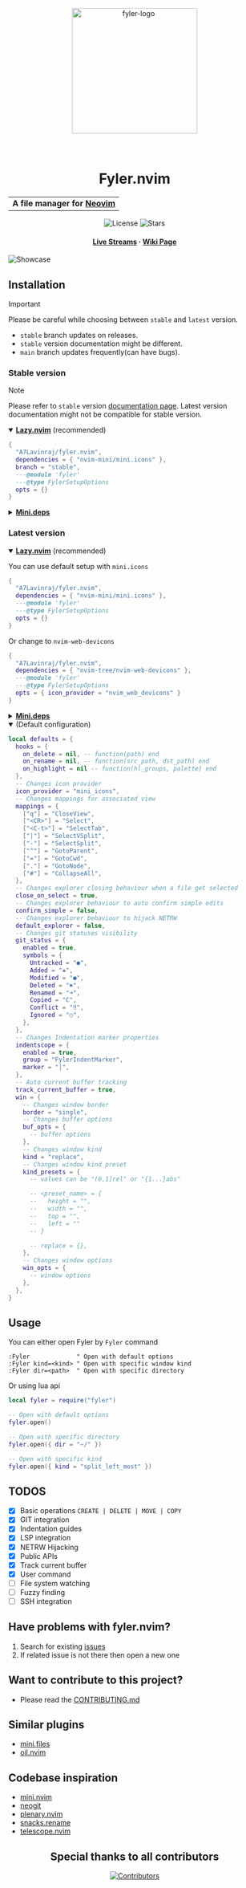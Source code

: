 <div>
  <div align="center">
    <br/>
    <br/>
    <br/>
    <img
      width="250"
      alt="fyler-logo"
      src="https://github.com/user-attachments/assets/24838a97-e3d0-4451-ae69-433f52f816a1"
    />
    <br/>
    <br/>
    <br/>
    <h1>Fyler.nvim</h1>
    <table>
      <tr>
        <td>
          <strong>A file manager for <a href="https://neovim.io">Neovim</a></strong>
        </td>
      </tr>
    </table>
    <div>
      <img
        alt="License"
        src="https://img.shields.io/github/license/A7Lavinraj/fyler.nvim?style=for-the-badge&logo=starship&color=ee999f&logoColor=D9E0EE&labelColor=302D41"
      />
      <img
        alt="Stars"
        src="https://img.shields.io/github/stars/A7Lavinraj/fyler.nvim?style=for-the-badge&logo=starship&color=c69ff5&logoColor=D9E0EE&labelColor=302D41"
      />
    </div>
  </div>
  <h4 align="center">
    <a href="https://youtube.com/playlist?list=PLE5gu3yOYmtiTiC1J3BysrcormCt_eWuq&si=L6yEiJI7rNuCp5cy">Live Streams</a>
    ·
    <a href="https://github.com/A7Lavinraj/fyler.nvim/wiki">Wiki Page</a>
  </h4>
  <img
    alt="Showcase"
    src="https://github.com/user-attachments/assets/51d8d4dd-6b0a-4539-af65-84dc6714066c"
  />
</div>

## Installation

> [!IMPORTANT]
> Please be careful while choosing between `stable` and `latest` version.
>
> - `stable` branch updates on releases.
> - `stable` version documentation might be different.
> - `main` branch updates frequently(can have bugs).

### Stable version

> [!NOTE]
> Please refer to `stable` version [documentation page](https://github.com/A7Lavinraj/fyler.nvim/blob/stable/README.md). Latest version documentation might not be compatible for stable version.

<details open>
  <summary><a href="https://github.com/folke/lazy.nvim"><strong>Lazy.nvim</strong></a> (recommended)</summary>

```lua
{
  "A7Lavinraj/fyler.nvim",
  dependencies = { "nvim-mini/mini.icons" },
  branch = "stable",
  ---@module 'fyler'
  ---@type FylerSetupOptions
  opts = {}
}
```

</details>

<details>
  <summary><a href="https://github.com/nvim-mini/mini.deps"><strong>Mini.deps</strong></a></summary>

```lua
add({
  source = "A7Lavinraj/fyler.nvim",
  depends = { "nvim-mini/mini.icons" },
  checkout = "stable",
})
```

</details>

### Latest version

<details open>
  <summary><a href="https://github.com/folke/lazy.nvim"><strong>Lazy.nvim</strong></a> (recommended)</summary>

You can use default setup with `mini.icons`

```lua
{
  "A7Lavinraj/fyler.nvim",
  dependencies = { "nvim-mini/mini.icons" },
  ---@module 'fyler'
  ---@type FylerSetupOptions
  opts = {}
}
```

Or change to `nvim-web-devicons`

```lua
{
  "A7Lavinraj/fyler.nvim",
  dependencies = { "nvim-tree/nvim-web-devicons" },
  ---@module 'fyler'
  ---@type FylerSetupOptions
  opts = { icon_provider = "nvim_web_devicons" }
}
```

</details>

<details>
  <summary><a href="https://github.com/nvim-mini/mini.deps"><strong>Mini.deps</strong></a></summary>

```lua
add({
  source = "A7Lavinraj/fyler.nvim",
  depends = { "nvim-mini/mini.icons" },
})
```

```lua
add({
  source = "A7Lavinraj/fyler.nvim",
  depends = { "nvim-tree/nvim-web-devicons" },
})
```

</details>

<details open>
  <summary>(Default configuration)</summary>

```lua
local defaults = {
  hooks = {
    on_delete = nil, -- function(path) end
    on_rename = nil, -- function(src_path, dst_path) end
    on_highlight = nil -- function(hl_groups, palette) end
  },
  -- Changes icon provider
  icon_provider = "mini_icons",
  -- Changes mappings for associated view
  mappings = {
    ["q"] = "CloseView",
    ["<CR>"] = "Select",
    ["<C-t>"] = "SelectTab",
    ["|"] = "SelectVSplit",
    ["-"] = "SelectSplit",
    ["^"] = "GotoParent",
    ["="] = "GotoCwd",
    ["."] = "GotoNode",
    ["#"] = "CollapseAll",
  },
  -- Changes explorer closing behaviour when a file get selected
  close_on_select = true,
  -- Changes explorer behaviour to auto confirm simple edits
  confirm_simple = false,
  -- Changes explorer behaviour to hijack NETRW
  default_explorer = false,
  -- Changes git statuses visibility
  git_status = {
    enabled = true,
    symbols = {
      Untracked = "●",
      Added = "✚",
      Modified = "●",
      Deleted = "✖",
      Renamed = "➜",
      Copied = "C",
      Conflict = "‼",
      Ignored = "○",
    },
  },
  -- Changes Indentation marker properties
  indentscope = {
    enabled = true,
    group = "FylerIndentMarker",
    marker = "│",
  },
  -- Auto current buffer tracking
  track_current_buffer = true,
  win = {
    -- Changes window border
    border = "single",
    -- Changes buffer options
    buf_opts = {
      -- buffer options
    },
    -- Changes window kind
    kind = "replace",
    -- Changes window kind preset
    kind_presets = {
      -- values can be "(0,1]rel" or "{1...}abs"

      -- <preset_name> = {
      --   height = "",
      --   width = "",
      --   top = "",
      --   left = ""
      -- }

      -- replace = {},
    },
    -- Changes window options
    win_opts = {
      -- window options
    },
  },
}
```

</details>

## Usage

You can either open Fyler by `Fyler` command

```vim
:Fyler             " Open with default options
:Fyler kind=<kind> " Open with specific window kind
:Fyler dir=<path>  " Open with specific directory
```

Or using lua api

```lua
local fyler = require("fyler")

-- Open with default options
fyler.open()

-- Open with specific directory
fyler.open({ dir = "~/" })

-- Open with specific kind
fyler.open({ kind = "split_left_most" })
```

## TODOS

- [x] Basic operations `CREATE | DELETE | MOVE | COPY`
- [x] GIT integration
- [x] Indentation guides
- [x] LSP integration
- [x] NETRW Hijacking
- [x] Public APIs
- [x] Track current buffer
- [x] User command
- [ ] File system watching
- [ ] Fuzzy finding
- [ ] SSH integration

## Have problems with fyler.nvim?

1. Search for existing [issues](https://github.com/A7Lavinraj/fyler.nvim/issues)
2. If related issue is not there then open a new one

## Want to contribute to this project?

- Please read the [CONTRIBUTING.md](https://github.com/A7Lavinraj/fyler.nvim/blob/main/CONTRIBUTING.md)

## Similar plugins

- [mini.files](https://github.com/nvim-mini/mini.files)
- [oil.nvim](https://github.com/stevearc/oil.nvim)

## Codebase inspiration

- [mini.nvim](https://github.com/nvim-telescope/telescope.nvim)
- [neogit](https://github.com/NeogitOrg/neogit)
- [plenary.nvim](https://github.com/nvim-telescope/telescope.nvim)
- [snacks.rename](https://github.com/folke/snacks.nvim/blob/main/docs/rename.md)
- [telescope.nvim](https://github.com/nvim-telescope/telescope.nvim)

<div align="center">
  <h2>Special thanks to all contributors</h2>
  <a href="https://github.com/A7Lavinraj/fyler.nvim/graphs/contributors">
    <img src="https://contrib.rocks/image?repo=A7Lavinraj/fyler.nvim" alt="Contributors" />
  </a>
</div>
